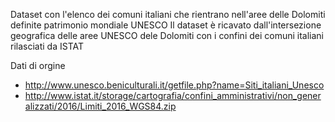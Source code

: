 Dataset con l'elenco dei comuni italiani che rientrano nell'aree delle Dolomiti definite patrimonio mondiale UNESCO
Il dataset è ricavato dall'intersezione geografica delle aree UNESCO dele Dolomiti con i confini dei comuni italiani rilasciati da ISTAT


Dati di orgine
- http://www.unesco.beniculturali.it/getfile.php?name=Siti_italiani_Unesco
- http://www.istat.it/storage/cartografia/confini_amministrativi/non_generalizzati/2016/Limiti_2016_WGS84.zip
